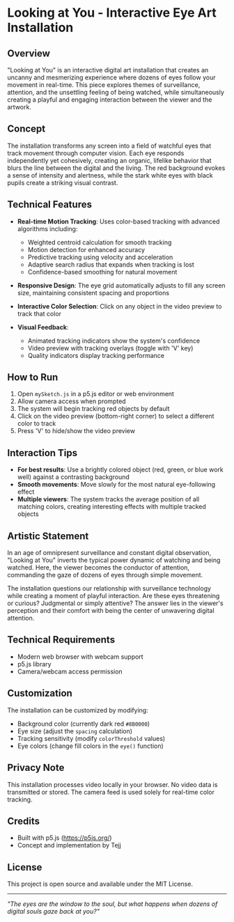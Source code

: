 # Looking at You - Interactive Eye Art Installation

## Overview

"Looking at You" is an interactive digital art installation that creates an uncanny and mesmerizing experience where dozens of eyes follow your movement in real-time. This piece explores themes of surveillance, attention, and the unsettling feeling of being watched, while simultaneously creating a playful and engaging interaction between the viewer and the artwork.

## Concept

The installation transforms any screen into a field of watchful eyes that track movement through computer vision. Each eye responds independently yet cohesively, creating an organic, lifelike behavior that blurs the line between the digital and the living. The red background evokes a sense of intensity and alertness, while the stark white eyes with black pupils create a striking visual contrast.

## Technical Features

- **Real-time Motion Tracking**: Uses color-based tracking with advanced algorithms including:
  - Weighted centroid calculation for smooth tracking
  - Motion detection for enhanced accuracy
  - Predictive tracking using velocity and acceleration
  - Adaptive search radius that expands when tracking is lost
  - Confidence-based smoothing for natural movement

- **Responsive Design**: The eye grid automatically adjusts to fill any screen size, maintaining consistent spacing and proportions

- **Interactive Color Selection**: Click on any object in the video preview to track that color

- **Visual Feedback**: 
  - Animated tracking indicators show the system's confidence
  - Video preview with tracking overlays (toggle with 'V' key)
  - Quality indicators display tracking performance

## How to Run

1. Open `mySketch.js` in a p5.js editor or web environment
2. Allow camera access when prompted
3. The system will begin tracking red objects by default
4. Click on the video preview (bottom-right corner) to select a different color to track
5. Press 'V' to hide/show the video preview

## Interaction Tips

- **For best results**: Use a brightly colored object (red, green, or blue work well) against a contrasting background
- **Smooth movements**: Move slowly for the most natural eye-following effect
- **Multiple viewers**: The system tracks the average position of all matching colors, creating interesting effects with multiple tracked objects

## Artistic Statement

In an age of omnipresent surveillance and constant digital observation, "Looking at You" inverts the typical power dynamic of watching and being watched. Here, the viewer becomes the conductor of attention, commanding the gaze of dozens of eyes through simple movement. 

The installation questions our relationship with surveillance technology while creating a moment of playful interaction. Are these eyes threatening or curious? Judgmental or simply attentive? The answer lies in the viewer's perception and their comfort with being the center of unwavering digital attention.

## Technical Requirements

- Modern web browser with webcam support
- p5.js library
- Camera/webcam access permission

## Customization

The installation can be customized by modifying:
- Background color (currently dark red `#8B0000`)
- Eye size (adjust the `spacing` calculation)
- Tracking sensitivity (modify `colorThreshold` values)
- Eye colors (change fill colors in the `eye()` function)

## Privacy Note

This installation processes video locally in your browser. No video data is transmitted or stored. The camera feed is used solely for real-time color tracking.

## Credits
- Built with p5.js (https://p5js.org/)
- Concept and implementation by Tejj

## License

This project is open source and available under the MIT License.

---

*"The eyes are the window to the soul, but what happens when dozens of digital souls gaze back at you?"*
